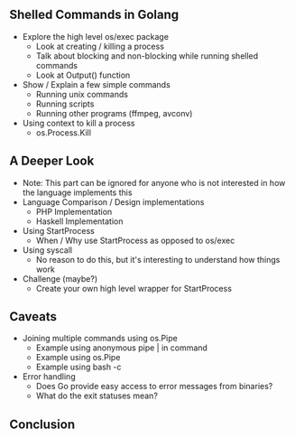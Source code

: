 ## Shelled Commands in Golang
* Explore the high level os/exec package 
    - Look at creating / killing a process
    - Talk about blocking and non-blocking while running shelled commands
    - Look at Output() function
* Show / Explain a few simple commands  
    - Running unix commands
    - Running scripts
    - Running other programs (ffmpeg, avconv)
* Using context to kill a process
    - os.Process.Kill

## A Deeper Look 
* Note: This part can be ignored for anyone who is not interested in how the language implements this
* Language Comparison / Design implementations
    - PHP Implementation
    - Haskell Implementation
* Using StartProcess
    - When / Why use StartProcess as opposed to os/exec 
* Using syscall
    - No reason to do this, but it's interesting to understand how things work
* Challenge (maybe?) 
    - Create your own high level wrapper for StartProcess

## Caveats
* Joining multiple commands using os.Pipe
    - Example using anonymous pipe | in command
    - Example using os.Pipe
    - Example using bash -c <string>
* Error handling
    - Does Go provide easy access to error messages from binaries?
    - What do the exit statuses mean?

## Conclusion
